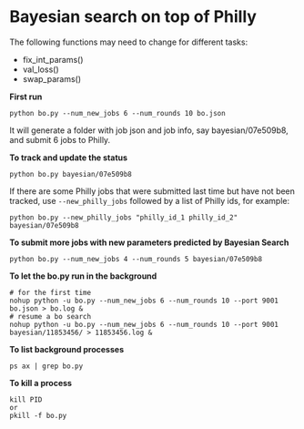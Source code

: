 # Bayesian search on top of Philly

The following functions may need to change for different tasks:
- fix_int_params()
- val_loss()
- swap_params()

**First run**
```
python bo.py --num_new_jobs 6 --num_rounds 10 bo.json
```

It will generate a folder with job json and job info, say bayesian/07e509b8, and submit 6 jobs to Philly.

**To track and update the status**
```
python bo.py bayesian/07e509b8
```

If there are some Philly jobs that were submitted last time but have not been tracked, use `--new_philly_jobs` followed by a list of Philly ids, for example:
```
python bo.py --new_philly_jobs "philly_id_1 philly_id_2" bayesian/07e509b8
```

**To submit more jobs with new parameters predicted by Bayesian Search**
```
python bo.py --num_new_jobs 4 --num_rounds 5 bayesian/07e509b8
```

**To let the bo.py run in the background**
```
# for the first time
nohup python -u bo.py --num_new_jobs 6 --num_rounds 10 --port 9001 bo.json > bo.log &
# resume a bo search
nohup python -u bo.py --num_new_jobs 6 --num_rounds 10 --port 9001 bayesian/11853456/ > 11853456.log &
```

**To list background processes**
```
ps ax | grep bo.py
```

**To kill a process**
```
kill PID
or
pkill -f bo.py
```


